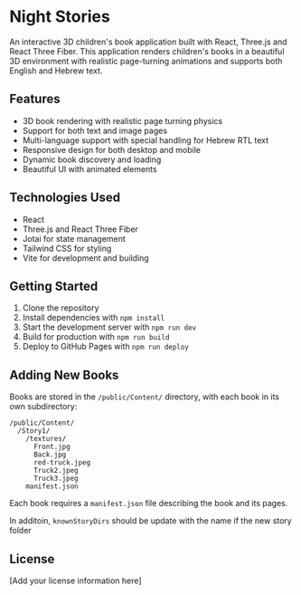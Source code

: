 # Night Stories

An interactive 3D children's book application built with React, Three.js and React Three Fiber. This application renders children's books in a beautiful 3D environment with realistic page-turning animations and supports both English and Hebrew text.

## Features

- 3D book rendering with realistic page turning physics
- Support for both text and image pages
- Multi-language support with special handling for Hebrew RTL text
- Responsive design for both desktop and mobile
- Dynamic book discovery and loading
- Beautiful UI with animated elements

## Technologies Used

- React
- Three.js and React Three Fiber
- Jotai for state management
- Tailwind CSS for styling
- Vite for development and building

## Getting Started

1. Clone the repository
2. Install dependencies with `npm install`
3. Start the development server with `npm run dev`
4. Build for production with `npm run build`
5. Deploy to GitHub Pages with `npm run deploy`

## Adding New Books

Books are stored in the `/public/Content/` directory, with each book in its own subdirectory:

```
/public/Content/
  /Story1/
    /textures/
      Front.jpg
      Back.jpg
      red-truck.jpeg
      Truck2.jpeg
      Truck3.jpeg
    manifest.json
```

Each book requires a `manifest.json` file describing the book and its pages.

In additoin, `knownStoryDirs` should be update with the name if the new story folder

## License

[Add your license information here]